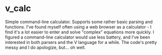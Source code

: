 # v_calc
Simple command-line calculator. Supports some rather basic parsing and functions.
I've found myself often using a web browser as a calculator - I find it's a lot 
easier to enter and solve "complex" equations more quickly. I figured a command-line
calculator would use less battery, and I've been interested in both parsers and the
V language for a while. The code's pretty messy and I do apologize, but... oh well.
